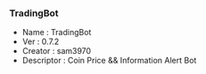 ### TradingBot
- Name       : TradingBot 
- Ver        : 0.7.2
- Creator    : sam3970
- Descriptor : Coin Price && Information Alert Bot
